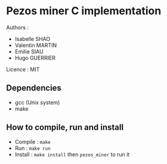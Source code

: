 # Pezos miner C implementation

Authors :
* Isabelle SHAO
* Valentin MARTIN
* Emilie SIAU
* Hugo GUERRIER

Licence : MIT

## Dependencies

* gcc (Unix system)
* make

## How to compile, run and install

* Compile : `make`
* Run : `make run`
* Install : `make install` then `pezos_miner` to run it